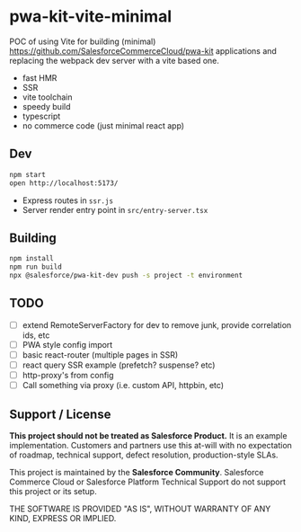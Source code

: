 # pwa-kit-vite-minimal

POC of using Vite for building (minimal) https://github.com/SalesforceCommerceCloud/pwa-kit applications and replacing
the webpack dev server with a vite based one.

- fast HMR
- SSR
- vite toolchain
- speedy build
- typescript
- no commerce code (just minimal react app)

## Dev

```bash
npm start
open http://localhost:5173/
```

- Express routes in `ssr.js`
- Server render entry point in `src/entry-server.tsx`

## Building

```bash
npm install
npm run build
npx @salesforce/pwa-kit-dev push -s project -t environment
```

## TODO

- [ ] extend RemoteServerFactory for dev to remove junk, provide correlation ids, etc
- [ ] PWA style config import
- [ ] basic react-router (multiple pages in SSR)
- [ ] react query SSR example (prefetch? suspense? etc)
- [ ] http-proxy's from config
- [ ] Call something via proxy (i.e. custom API, httpbin, etc)

## Support / License

**This project should not be treated as Salesforce Product.** It is an example implementation.
Customers and partners use this at-will with no expectation of roadmap, technical support,
defect resolution, production-style SLAs.

This project is maintained by the **Salesforce Community**. Salesforce Commerce Cloud or Salesforce Platform Technical
Support do not support this project or its setup.

THE SOFTWARE IS PROVIDED "AS IS", WITHOUT WARRANTY OF ANY KIND, EXPRESS OR IMPLIED.
